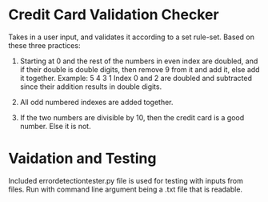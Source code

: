 # Credit Card Validation Checker
 Takes in a user input, and validates it according to a set rule-set.
Based on these three practices:

1. Starting at 0 and the rest of the numbers in  even index are doubled, and if their double is double digits, then remove 9 from it and add it, else add it together.
    Example:
    5 4 3 1
    Index 0 and 2 are doubled and subtracted since their addition results in double digits.
2. All odd numbered indexes are added together.

3. If the two numbers are divisible by 10, then the credit card is a good number. Else it is not.

# Vaidation and Testing
 Included errordetectiontester.py file is used for testing with inputs from files. Run with command line argument being a .txt file that is readable.